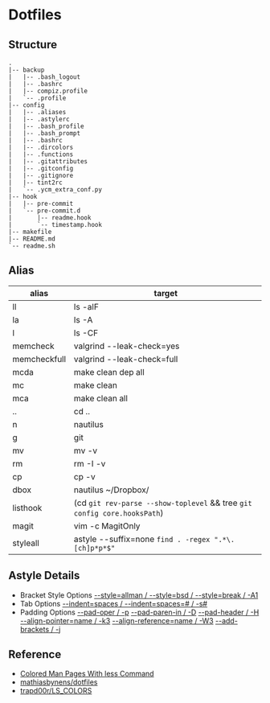 # Dotfiles

## Structure
```
.
|-- backup
|   |-- .bash_logout
|   |-- .bashrc
|   |-- compiz.profile
|   `-- .profile
|-- config
|   |-- .aliases
|   |-- .astylerc
|   |-- .bash_profile
|   |-- .bash_prompt
|   |-- .bashrc
|   |-- .dircolors
|   |-- .functions
|   |-- .gitattributes
|   |-- .gitconfig
|   |-- .gitignore
|   |-- tint2rc
|   `-- .ycm_extra_conf.py
|-- hook
|   |-- pre-commit
|   `-- pre-commit.d
|       |-- readme.hook
|       `-- timestamp.hook
|-- makefile
|-- README.md
`-- readme.sh
```

## Alias
|alias|target|
|-----|------|
|ll|ls -alF|
|la|ls -A|
|l|ls -CF|
|memcheck|valgrind --leak-check=yes|
|memcheckfull|valgrind --leak-check=full|
|mcda|make clean dep all|
|mc|make clean|
|mca|make clean all|
|..|cd ..|
|n|nautilus|
|g|git|
|mv|mv -v|
|rm|rm -I -v|
|cp|cp -v|
|dbox|nautilus ~/Dropbox/|
|listhook|(cd `git rev-parse --show-toplevel` && tree `git config core.hooksPath`)|
|magit|vim -c MagitOnly|
|styleall|astyle --suffix=none `find . -regex ".*\.[ch]p*p*$"`|

## Astyle Details

- Bracket Style Options
[--style=allman / --style=bsd / --style=break / -A1](http://astyle.sourceforge.net/astyle.html#_style=allman)
- Tab Options
[--indent=spaces / --indent=spaces=# / -s#](http://astyle.sourceforge.net/astyle.html#_indent=spaces)
- Padding Options
[--pad-oper / -p](http://astyle.sourceforge.net/astyle.html#_pad-oper)
[--pad-paren-in / -D](http://astyle.sourceforge.net/astyle.html#_pad-paren-in)
[--pad-header / -H](http://astyle.sourceforge.net/astyle.html#_pad-header)
[--align-pointer=name   / -k3](http://astyle.sourceforge.net/astyle.html#_align-pointer)
[--align-reference=name   / -W3](http://astyle.sourceforge.net/astyle.html#_align-reference)
[--add-brackets / -j](http://astyle.sourceforge.net/astyle.html#_add-brackets)

## Reference
- [Colored Man Pages With less Command](http://www.cyberciti.biz/faq/linux-unix-colored-man-pages-with-less-command/)
- [mathiasbynens/dotfiles](https://github.com/mathiasbynens/dotfiles)
- [trapd00r/LS_COLORS](https://github.com/trapd00r/LS_COLORS)


